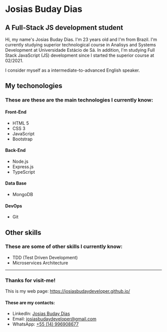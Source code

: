 # Josias Buday Dias
## A Full-Stack JS development student
Hi, my name's Josias Buday Dias. I'm 23 years old and I'm from Brazil. I'm currently studying superior technological course in Analisys and Systems Development at Universidade Estácio de Sá. In addition, I'm studying Full Stack JavaScript (JS) development since I started the superior course at 02/2021.

I consider myself as a intermediate-to-advanced English speaker.

## My techonologies
### These are these are the main technologies I currently know:
#### Front-End
  - HTML 5 
  - CSS 3 
  - JavaScript 
  - Bootstrap

#### Back-End
  - Node.js
  - Express.js
  - TypeScript

#### Data Base
  - MongoDB

#### DevOps
  - Git

## Other skills
### These are some of other skills I currently know:
  - TDD (Test Driven Development)
  - Microservices Architecture

---

### Thanks for visit-me!
This is my web page: https://josiasbudaydeveloper.github.io/

#### These are my contacts:
  - LinkedIn: [Josias Buday Dias](https://www.linkedin.com/in/josias-buday-dias-b5a3a2253/)
  - Email: josiasbudaydeveloper@gmail.com
  - WhatsApp: [+55 (14) 996908677](https://wa.me/5514996908677)
